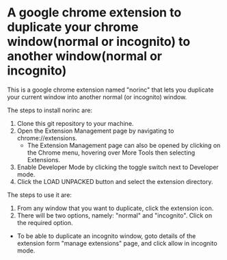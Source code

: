 # A google chrome extension to duplicate your chrome window(normal or incognito) to another window(normal or incognito)
This is a google chrome extension named "norinc" that lets you duplicate your current window into another normal (or incognito) window.

The steps to install norinc are:
1. Clone this git repository to your machine.
2. Open the Extension Management page by navigating to chrome://extensions.
   * The Extension Management page can also be opened by clicking on the Chrome menu, hovering over More Tools then selecting Extensions.
3. Enable Developer Mode by clicking the toggle switch next to Developer mode.
4. Click the LOAD UNPACKED button and select the extension directory.

The steps to use it are:
1. From any window that you want to duplicate, click the extension icon.
2. There will be two options, namely: "normal" and "incognito". Click on the required option.
* To be able to duplicate an incognito window, goto details of the extension form "manage extensions" page, and click allow in incognito mode.
